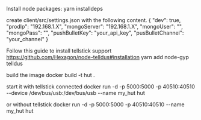 Install node packages: yarn installdeps

create client/src/settings.json with the following content.
{
  "dev": true,
  "prodIp": "192.168.1.X",
  "mongoServer": "192.168.1.X",
  "mongoUser": "",
  "mongoPass": "",
  "pushBulletKey": "your_api_key",
  "pusBulletChannel": "your_channel"
}

Follow this guide to install tellstick support
https://github.com/Hexagon/node-telldus#installation
yarn add node-gyp telldus

build the image
docker build -t hut .

start it with tellstick connected
docker run -d -p 5000:5000 -p 40510:40510 --device /dev/bus/usb:/dev/bus/usb --name my_hut hut

or without tellstick
docker run -d -p 5000:5000 -p 40510:40510 --name my_hut hut
